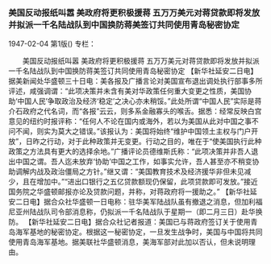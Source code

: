 ### 美国反动报纸叫嚣  美政府将更积极援蒋  五万万美元对蒋贷款即将发放并拟派一千名陆战队到中国换防蒋美签订共同使用青岛秘密协定

1947-02-04
第1版()
专栏：

　　美国反动报纸叫嚣
    美政府将更积极援蒋
    五万万美元对蒋贷款即将发放并拟派一千名陆战队到中国换防蒋美签订共同使用青岛秘密协定
    【新华社延安二日电】据美新闻处华盛顿三十日电：美各报及广播言论对美国宣布退出调处执行部事多所评述，咸强调谓：“此项决策并未含有美对华政策任何重大变更之性质，美国协助‘中国人民’争取政治及经济‘稳定’之决心亦未稍馁。”此处所谓“中国人民”实际是蒋介石政府之代名词，而“各报”云云，则多系金融寡头的喉舌。据悉：经常反映白宫意见的纽约时报评称：“任何人不论在国内或海外，若以为美国从此对中国之事不问不闻，则实为莫大之错误。”该报认为：美国将始终“维护中国领土主权与门户开放”，日昨之行动，对于此种政策并无变更。行动之目的，唯在于“使美国执行此种政策之方法具有更大的选择余地。”广播评论员德维斯氏称：“此项决策并非吾人退出中国之谓。吾人迄未放弃‘协助’中国之工作，如事实允许，吾人甚至亦不稍变协助调解内战及政治僵局之方针。”继又谓：“美国教育技术及经济援华非但未见减少，且在增加中。”“进出口银行之五亿贷款额现仍保留，此项贷款即可发放。”接近国务院之华盛顿邮报亦论及贷款问题，并称，对蒋政府将一援助之。”
    【新华社延安二日电】据合众社华盛顿一日电称：驻华美军陆战队虽有撤退之消息，但加利福尼亚州陆战队司令部消息称，仍拟派一千名陆战队于星期一（即二月三日）赴华换防。
    【新华社延安二日电】据合众社记者报道：美国已与蒋政府签订关于使用青岛海军基地的秘密协定。根据这一秘密协定，一旦发生战争时，美国与中国将共同使用青岛海军基地。据美联社华盛顿消息，美海军部对此加以否认，但未说明理由。
